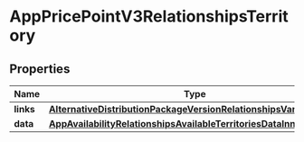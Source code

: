 

# AppPricePointV3RelationshipsTerritory


## Properties

| Name | Type | Description | Notes |
|------------ | ------------- | ------------- | -------------|
|**links** | [**AlternativeDistributionPackageVersionRelationshipsVariantsLinks**](AlternativeDistributionPackageVersionRelationshipsVariantsLinks.md) |  |  [optional] |
|**data** | [**AppAvailabilityRelationshipsAvailableTerritoriesDataInner**](AppAvailabilityRelationshipsAvailableTerritoriesDataInner.md) |  |  [optional] |



